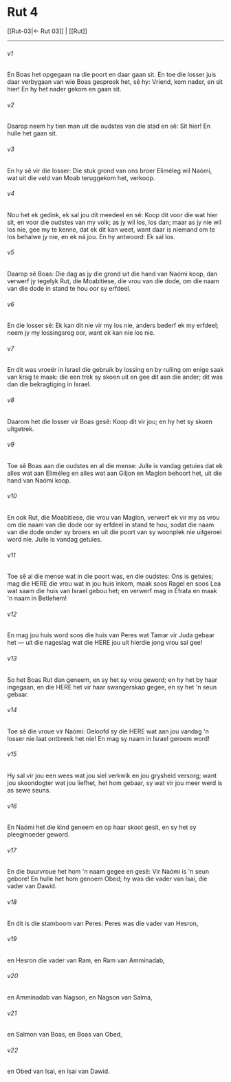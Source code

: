 # Rut 4

[[Rut-03|← Rut 03]] | [[Rut]]
***

###### v1
En Boas het opgegaan na die poort en daar gaan sit. En toe die losser juis daar verbygaan van wie Boas gespreek het, sê hy: Vriend, kom nader, en sit hier! En hy het nader gekom en gaan sit. 
###### v2
Daarop neem hy tien man uit die oudstes van die stad en sê: Sit hier! En hulle het gaan sit. 
###### v3
En hy sê vir die losser: Die stuk grond van ons broer Eliméleg wil Naómi, wat uit die veld van Moab teruggekom het, verkoop. 
###### v4
Nou het ek gedink, ek sal jou dit meedeel en sê: Koop dit voor die wat hier sit, en voor die oudstes van my volk; as jy wil los, los dan; maar as jy nie wil los nie, gee my te kenne, dat ek dit kan weet, want daar is niemand om te los behalwe jy nie, en ek ná jou. En hy antwoord: Ek sal los. 
###### v5
Daarop sê Boas: Die dag as jy die grond uit die hand van Naómi koop, dan verwerf jy tegelyk Rut, die Moabitiese, die vrou van die dode, om die naam van die dode in stand te hou oor sy erfdeel. 
###### v6
En die losser sê: Ek kan dit nie vir my los nie, anders bederf ek my erfdeel; neem jy my lossingsreg oor, want ek kan nie los nie. 
###### v7
En dít was vroeër in Israel die gebruik by lossing en by ruiling om enige saak van krag te maak: die een trek sy skoen uit en gee dit aan die ander; dit was dan die bekragtiging in Israel. 
###### v8
Daarom het die losser vir Boas gesê: Koop dit vir jou; en hy het sy skoen uitgetrek. 
###### v9
Toe sê Boas aan die oudstes en al die mense: Julle is vandag getuies dat ek alles wat aan Eliméleg en alles wat aan Giljon en Maglon behoort het, uit die hand van Naómi koop. 
###### v10
En ook Rut, die Moabitiese, die vrou van Maglon, verwerf ek vir my as vrou om die naam van die dode oor sy erfdeel in stand te hou, sodat die naam van die dode onder sy broers en uit die poort van sy woonplek nie uitgeroei word nie. Julle is vandag getuies. 
###### v11
Toe sê al die mense wat in die poort was, en die oudstes: Ons is getuies; mag die HERE die vrou wat in jou huis inkom, maak soos Ragel en soos Lea wat saam die huis van Israel gebou het; en verwerf mag in Éfrata en maak 'n naam in Betlehem! 
###### v12
En mag jou huis word soos die huis van Peres wat Tamar vir Juda gebaar het — uit die nageslag wat die HERE jou uit hierdie jong vrou sal gee! 
###### v13
So het Boas Rut dan geneem, en sy het sy vrou geword; en hy het by haar ingegaan, en die HERE het vir haar swangerskap gegee, en sy het 'n seun gebaar. 
###### v14
Toe sê die vroue vir Naómi: Geloofd sy die HERE wat aan jou vandag 'n losser nie laat ontbreek het nie! En mag sy naam in Israel geroem word! 
###### v15
Hy sal vir jou een wees wat jou siel verkwik en jou grysheid versorg; want jou skoondogter wat jou liefhet, het hom gebaar, sy wat vir jou meer werd is as sewe seuns. 
###### v16
En Naómi het die kind geneem en op haar skoot gesit, en sy het sy pleegmoeder geword. 
###### v17
En die buurvroue het hom 'n naam gegee en gesê: Vir Naómi is 'n seun gebore! En hulle het hom genoem Obed; hy was die vader van Isai, die vader van Dawid. 
###### v18
En dit is die stamboom van Peres: Peres was die vader van Hesron, 
###### v19
en Hesron die vader van Ram, en Ram van Ammínadab, 
###### v20
en Ammínadab van Nagson, en Nagson van Salma, 
###### v21
en Salmon van Boas, en Boas van Obed, 
###### v22
en Obed van Isai, en Isai van Dawid. 
